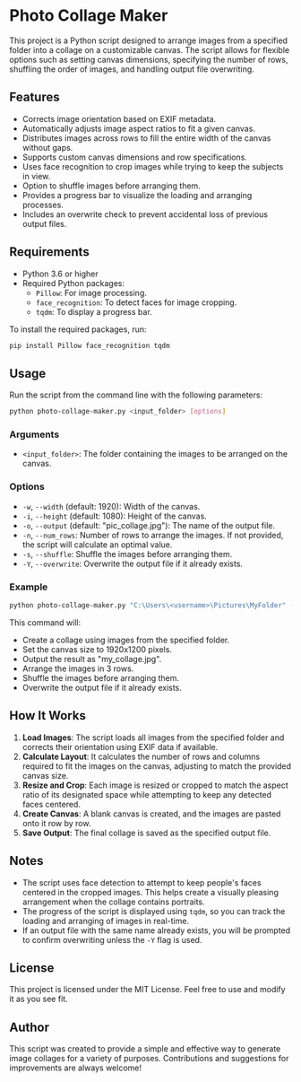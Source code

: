 # Photo Collage Maker

This project is a Python script designed to arrange images from a specified folder into a collage on a customizable canvas. The script allows for flexible options such as setting canvas dimensions, specifying the number of rows, shuffling the order of images, and handling output file overwriting.

## Features
- Corrects image orientation based on EXIF metadata.
- Automatically adjusts image aspect ratios to fit a given canvas.
- Distributes images across rows to fill the entire width of the canvas without gaps.
- Supports custom canvas dimensions and row specifications.
- Uses face recognition to crop images while trying to keep the subjects in view.
- Option to shuffle images before arranging them.
- Provides a progress bar to visualize the loading and arranging processes.
- Includes an overwrite check to prevent accidental loss of previous output files.

## Requirements
- Python 3.6 or higher
- Required Python packages:
  - `Pillow`: For image processing.
  - `face_recognition`: To detect faces for image cropping.
  - `tqdm`: To display a progress bar.

To install the required packages, run:
```sh
pip install Pillow face_recognition tqdm
```

## Usage
Run the script from the command line with the following parameters:

```sh
python photo-collage-maker.py <input_folder> [options]
```

### Arguments
- `<input_folder>`: The folder containing the images to be arranged on the canvas.

### Options
- `-w`, `--width` (default: 1920): Width of the canvas.
- `-i`, `--height` (default: 1080): Height of the canvas.
- `-o`, `--output` (default: "pic_collage.jpg"): The name of the output file.
- `-n`, `--num_rows`: Number of rows to arrange the images. If not provided, the script will calculate an optimal value.
- `-s`, `--shuffle`: Shuffle the images before arranging them.
- `-Y`, `--overwrite`: Overwrite the output file if it already exists.

### Example
```sh
python photo-collage-maker.py "C:\Users\<username>\Pictures\MyFolder" -w 1920 -i 1200 -o my_collage.jpg -n 3 -s -Y
```
This command will:
- Create a collage using images from the specified folder.
- Set the canvas size to 1920x1200 pixels.
- Output the result as "my_collage.jpg".
- Arrange the images in 3 rows.
- Shuffle the images before arranging them.
- Overwrite the output file if it already exists.

## How It Works
1. **Load Images**: The script loads all images from the specified folder and corrects their orientation using EXIF data if available.
2. **Calculate Layout**: It calculates the number of rows and columns required to fit the images on the canvas, adjusting to match the provided canvas size.
3. **Resize and Crop**: Each image is resized or cropped to match the aspect ratio of its designated space while attempting to keep any detected faces centered.
4. **Create Canvas**: A blank canvas is created, and the images are pasted onto it row by row.
5. **Save Output**: The final collage is saved as the specified output file.

## Notes
- The script uses face detection to attempt to keep people's faces centered in the cropped images. This helps create a visually pleasing arrangement when the collage contains portraits.
- The progress of the script is displayed using `tqdm`, so you can track the loading and arranging of images in real-time.
- If an output file with the same name already exists, you will be prompted to confirm overwriting unless the `-Y` flag is used.

## License
This project is licensed under the MIT License. Feel free to use and modify it as you see fit.

## Author
This script was created to provide a simple and effective way to generate image collages for a variety of purposes. Contributions and suggestions for improvements are always welcome!


